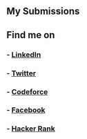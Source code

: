 ## My Submissions
## Find me on 
 ### - [LinkedIn](https://www.linkedin.com/in/sahedulislamrony)
 ### - [Twitter](https://x.com/i_am_sahed)
 ### - [Codeforce](https://codeforces.com/profile/sahedulislamrony)
 ### - [Facebook](https://fb.me/sahedulislamFB)
 ### - [Hacker Rank](https://www.hackerrank.com/profile/sahedulislamrony)
